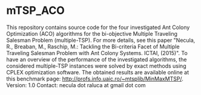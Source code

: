 # mTSP_ACO
This repository contains source code for the four investigated Ant Colony Optimization (ACO) algorithms for the bi-objective Multiple Traveling Salesman Problem (multiple-TSP). For more details, see this paper "Necula, R., Breaban, M., Raschip, M.: Tackling the Bi-criteria Facet of Multiple Traveling Salesman Problem with Ant Colony Systems. ICTAI, (2015)". To have an overview of the performance of the investigated algorithms, the considered multiple-TSP instances were solved by exact methods using CPLEX optimization software. The obtained results are available online at this benchmark page: http://profs.info.uaic.ro/~mtsplib/MinMaxMTSP/.
Version: 1.0
Contact: necula dot raluca at gmail dot com
